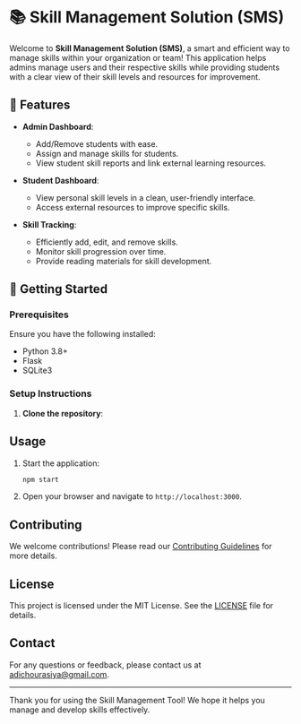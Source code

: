 # 📚 Skill Management Solution (SMS)

Welcome to **Skill Management Solution (SMS)**, a smart and efficient way to manage skills within your organization or team! This application helps admins manage users and their respective skills while providing students with a clear view of their skill levels and resources for improvement.

## 🎯 Features

- **Admin Dashboard**:
  - Add/Remove students with ease.
  - Assign and manage skills for students.
  - View student skill reports and link external learning resources.
  
- **Student Dashboard**:
  - View personal skill levels in a clean, user-friendly interface.
  - Access external resources to improve specific skills.

- **Skill Tracking**:
  - Efficiently add, edit, and remove skills.
  - Monitor skill progression over time.
  - Provide reading materials for skill development.

## 🚀 Getting Started

### Prerequisites

Ensure you have the following installed:

- Python 3.8+
- Flask
- SQLite3

### Setup Instructions

1. **Clone the repository**:

## Usage

1. Start the application:
    ```bash
    npm start
    ```
2. Open your browser and navigate to `http://localhost:3000`.

## Contributing

We welcome contributions! Please read our [Contributing Guidelines](CONTRIBUTING.md) for more details.

## License

This project is licensed under the MIT License. See the [LICENSE](LICENSE) file for details.

## Contact

For any questions or feedback, please contact us at [adichourasiya@gmail.com](mailto:adichourasiya@gmail.com).

---

Thank you for using the Skill Management Tool! We hope it helps you manage and develop skills effectively.
